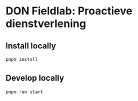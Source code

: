 # DON Fieldlab: Proactieve dienstverlening

## Install locally

```sh
pnpm install
```

## Develop locally

```sh
pnpm run start
```
